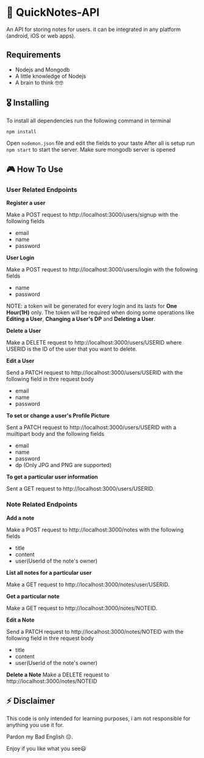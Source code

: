 # 🚀 QuickNotes-API

An API for storing notes for users. it can be integrated in any platform (android, iOS or web apps).

## Requirements
* Nodejs and Mongodb
* A little knowledge of Nodejs
* A brain to think 🤓🤓

## 🎖 Installing
To install all dependencies run the following command in terminal
```
npm install
```

Open ```nodemon.json``` file and edit the fields to your taste
After all is setup run ```npm start``` to start the server. Make sure mongodb server is opened


## 🎮 How To Use

### User Related Endpoints
**Register a user**

Make a POST request to http://localhost:3000/users/signup with the following fields
* email
* name
* password

**User Login**

Make a POST request to http://localhost:3000/users/login with the following fields
* name
* password

NOTE: a token will be generated for every login and its lasts for **One Hour(1H)** only. The token will be required when doing some operations like **Editing a User**, **Changing a User's DP** and **Deleting a User**.

**Delete a User**

Make a DELETE request to http://localhost:3000/users/USERID where USERID is the ID of the user that you want to delete.

**Edit a User**

Send a PATCH request to http://localhost:3000/users/USERID with the following field in thre request body
* email
* name
* password

**To set or change a user's Profile Picture**

Sent a PATCH request to http://localhost:3000/users/USERID with a muiltipart body and the following fields
* email
* name
* password
* dp (Only JPG and PNG are supported)

**To get a particular user information**

Sent a GET request to http://localhost:3000/users/USERID.

### Note Related Endpoints
**Add a note**

Make a POST request to http://localhost:3000/notes with the following fields
* title
* content
* user(UserId of the note's owner)

**List all notes for a particular user**

Make a GET request to http://localhost:3000/notes/user/USERID.


**Get a particular note**

Make a GET request to http://localhost:3000/notes/NOTEID.

**Edit a Note**

Send a PATCH request to http://localhost:3000/notes/NOTEID with the following field in thre request body
* title
* content
* user(UserId of the note's owner)

**Delete a Note**
Make a DELETE request to http://localhost:3000/notes/NOTEID 


## ⚡️ Disclaimer
This code is only intended for learning purposes, i am not responsible for anything you use it for.

Pardon my Bad English 😔.

Enjoy if you like what you see😃